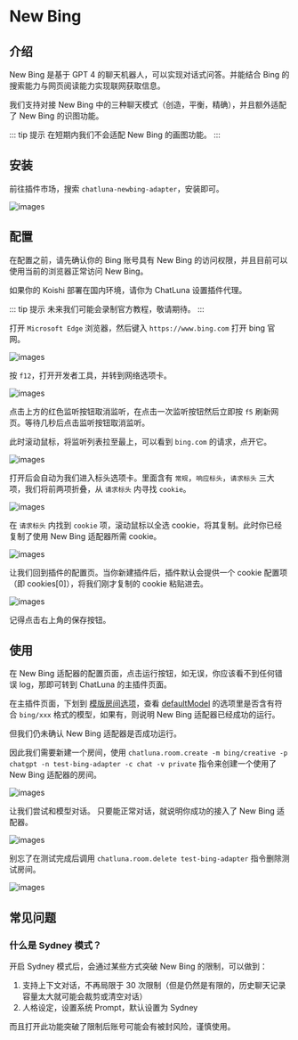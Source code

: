# New Bing

## 介绍

New Bing 是基于 GPT 4 的聊天机器人，可以实现对话式问答。并能结合 Bing 的搜索能力与网页阅读能力实现联网获取信息。

我们支持对接 New Bing 中的三种聊天模式（创造，平衡，精确），并且额外适配了 New Bing 的识图功能。

::: tip 提示
在短期内我们不会适配 New Bing 的画图功能。
:::

## 安装

前往插件市场，搜索 `chatluna-newbing-adapter`，安装即可。

![images](../../public/images/plugin_newbing_adapter_1.png)

## 配置

在配置之前，请先确认你的 Bing 账号具有 New Bing 的访问权限，并且目前可以使用当前的浏览器正常访问 New Bing。

如果你的 Koishi 部署在国内环境，请你为 ChatLuna 设置插件代理。

::: tip 提示
未来我们可能会录制官方教程，敬请期待。
:::

打开 `Microsoft Edge` 浏览器，然后键入 `https://www.bing.com` 打开 bing 官网。

![images](../../public/images/plugin_newbing_cookie_1.png)

按 `f12`，打开开发者工具，并转到网络选项卡。

![images](../../public/images/plugin_newbing_cookie_2.png)

点击上方的红色监听按钮取消监听，在点击一次监听按钮然后立即按 `f5` 刷新网页。等待几秒后点击监听按钮取消监听。

此时滚动鼠标，将监听列表拉至最上，可以看到 `bing.com` 的请求，点开它。

![images](../../public/images/plugin_newbing_cookie_3.png)

打开后会自动为我们进入标头选项卡。里面含有 `常规`，`响应标头`，`请求标头` 三大项，我们将前两项折叠，从 `请求标头` 内寻找 `cookie`。

![images](../../public/images/plugin_newbing_cookie_4.png)

在 `请求标头` 内找到 `cookie` 项，滚动鼠标以全选 cookie，将其复制。此时你已经复制了使用 New Bing 适配器所需 cookie。

![images](../../public/images/plugin_newbing_cookie_5.png)

让我们回到插件的配置页。当你新建插件后，插件默认会提供一个 cookie 配置项（即 cookies[0]），将我们刚才复制的 cookie 粘贴进去。

![images](../../public/images/plugin_newbing_pic2.png)

记得点击右上角的保存按钮。

## 使用

在 New Bing 适配器的配置页面，点击运行按钮，如无误，你应该看不到任何错误 log，那即可转到 ChatLuna 的主插件页面。

在主插件页面，下划到 [模版房间选项](../useful-configurations.md#模版房间选项)，查看 [defaultModel](../useful-configurations.md#defaultmodel) 的选项里是否含有符合 `bing/xxx` 格式的模型，如果有，则说明 New Bing 适配器已经成功的运行。

但我们仍未确认 New Bing 适配器是否成功运行。

因此我们需要新建一个房间，使用 `chatluna.room.create -m bing/creative -p chatgpt -n test-bing-adapter -c chat -v private` 指令来创建一个使用了 New Bing 适配器的房间。

![images](../../public/images/plugin_newbing_pic3.png)

让我们尝试和模型对话。
只要能正常对话，就说明你成功的接入了 New Bing 适配器。

![images](../../public/images/plugin_newbing_pic4.png)

别忘了在测试完成后调用 `chatluna.room.delete test-bing-adapter` 指令删除测试房间。

![images](../../public/images/plugin_newbing_pic5.png)

## 常见问题

### 什么是 Sydney 模式？

开启 Sydney 模式后，会通过某些方式突破 New Bing 的限制，可以做到：

1. 支持上下文对话，不再局限于 30 次限制（但是仍然是有限的，历史聊天记录容量太大就可能会裁剪或清空对话）
2. 人格设定，设置系统 Prompt，默认设置为 Sydney

而且打开此功能突破了限制后账号可能会有被封风险，谨慎使用。
